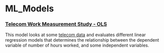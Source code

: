 # ML_Models
### [Telecom Work Measurement Study - OLS](/Telecom_Work_Measurement_Study.R)
This model looks at some [telecom data](/Data/tel.csv) and evaluates different linear regression models that determines the relationship between the dependent variable of number of hours worked, and some independent variables. 



